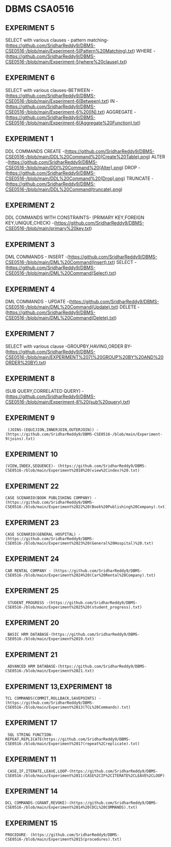 # DBMS CSA0516
## EXPERIMENT 5
 SELECT with various clauses - pattern matching-(https://github.com/SridharReddy9/DBMS-CSE0516-/blob/main/Experiment-5(Pattern%20Matching).txt)
                               WHERE - (https://github.com/SridharReddy9/DBMS-CSE0516-/blob/main/Experiment-5(where%20clause).txt)
## EXPERIMENT 6
  SELECT with various clauses-BETWEEN -(https://github.com/SridharReddy9/DBMS-CSE0516-/blob/main/Experiment-6(Between).txt)
                              IN - (https://github.com/SridharReddy9/DBMS-CSE0516-/blob/main/Experiment-6%20(IN).txt)
                              AGGREGATE - (https://github.com/SridharReddy9/DBMS-CSE0516-/blob/main/Experiment-6(Aggregate%20Function).txt)
## EXPERIMENT 1
   DDL COMMANDS
                           CREATE -(https://github.com/SridharReddy9/DBMS-CSE0516-/blob/main/DDL%20Command%20(Create%20Table).png)
                           ALTER -(https://github.com/SridharReddy9/DBMS-CSE0516-/blob/main/DDl%20Command%20(Alter).png)
                           DROP -(https://github.com/SridharReddy9/DBMS-CSE0516-/blob/main/DDL%20Command%20(Drop).png)
                           TRUNCATE -(https://github.com/SridharReddy9/DBMS-CSE0516-/blob/main/DDL%20Command(truncate).png)
## EXPERIMENT 2
   DDL COMMANDS WITH CONSTRAINTS- (PRIMARY KEY,FOREIGN KEY,UNIQUE,CHECK) -(https://github.com/SridharReddy9/DBMS-CSE0516-/blob/main/primary%20key.txt)
## EXPERIMENT 3
   DML COMMANDS - INSERT -(https://github.com/SridharReddy9/DBMS-CSE0516-/blob/main/DML%20Command(Insert).txt)
                  SELECT -(https://github.com/SridharReddy9/DBMS-CSE0516-/blob/main/DML%20Command(Select).txt)
## EXPERIMENT 4
   DML COMMANDS - UPDATE -(https://github.com/SridharReddy9/DBMS-CSE0516-/blob/main/DML%20Command(Update).txt)
                  DELETE -(https://github.com/SridharReddy9/DBMS-CSE0516-/blob/main/DML%20Command(Delete).txt)
## EXPERIMENT 7
   SELECT with various clause -GROUPBY,HAVING,ORDER BY- (https://github.com/SridharReddy9/DBMS-CSE0516-/blob/main/EXPERIMENT%207(%20GROUP%20BY%20AND%20ORDER%20BY).txt)
## EXPERIMENT 8
   (SUB QUERY,CORRELATED QUERY) -(https://github.com/SridharReddy9/DBMS-CSE0516-/blob/main/Experiment-8%20(sub%20query).txt)
## EXPERIMENT 9
     (JOINS-(EQUIJION,INNERJOIN,OUTERJOIN)) -(https://github.com/SridharReddy9/DBMS-CSE0516-/blob/main/Experiment-9(joins).txt)
## EXPERIMENT 10
    (VIEW,INDEX,SEQUENCE)- (https://github.com/SridharReddy9/DBMS-CSE0516-/blob/main/Experiment%2010%20(view%2Cindex)%20.txt)
## EXPERIMENT 22
    CASE SCENARIO(BOOK PUBLISHING COMPANY) - (https://github.com/SridharReddy9/DBMS-CSE0516-/blob/main/Experiment%2022%20(Book%20Publishing%20Company).txt)
## EXPERIMENT 23
    CASE SCENARIO(GENERAL HOSPITAL) -(https://github.com/SridharReddy9/DBMS-CSE0516-/blob/main/Experiment%2023%20(General%20Hospital)%20.txt)
## EXPERIMENT 24
    CAR RENTAL COMPANY - (https://github.com/SridharReddy9/DBMS-CSE0516-/blob/main/Experiment%2024%20(Car%20Rental%20Company).txt)
## EXPERIMENT 25 
     STUDENT_PROGRESS -(https://github.com/SridharReddy9/DBMS-CSE0516-/blob/main/Experiment%2025%20(student_progress).txt)
## EXPERIMENT 20
     BASIC HRM DATABASE-(https://github.com/SridharReddy9/DBMS-CSE0516-/blob/main/Experiment%2019.txt)
## EXPERIMENT 21
     ADVANCED HRM DATABASE-(https://github.com/SridharReddy9/DBMS-CSE0516-/blob/main/Experiment%2021.txt)
## EXPERIMENT 13,EXPERIMENT 18
    TCL COMMANDS(COMMIT,ROLLBACK,SAVEPOINTS) -(https://github.com/SridharReddy9/DBMS-CSE0516-/blob/main/Experiment%2013(TCL%20Commands).txt)
## EXPERIMENT 17
     SQL STRING FUNCTION- REPEAT,REPLICATE(https://github.com/SridharReddy9/DBMS-CSE0516-/blob/main/Experiment%2017(repeat%2Creplicate).txt)
## EXPERIMENT 11
     CASE,IF,ITERATE,LEAVE,LOOP-(https://github.com/SridharReddy9/DBMS-CSE0516-/blob/main/Experiment%2011(CASE%2CIF%2CITERATE%2CLEAVE%2CLOOP).txt)
## EXPERIMENT 14
    DCL COMMANDS-(GRANT,REVOKE)-(https://github.com/SridharReddy9/DBMS-CSE0516-/blob/main/Experiment%2014%20(DCL%20COMMANDS).txt)
## EXPERIMENT 15
    PROCEDURE- (https://github.com/SridharReddy9/DBMS-CSE0516-/blob/main/Experiment%2015(procedures).txt)

